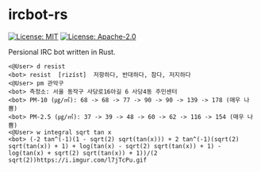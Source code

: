 # ircbot-rs

[![License: MIT](https://img.shields.io/badge/License-MIT-yellow.svg)](LICENSE-MIT)
[![License: Apache-2.0](https://img.shields.io/badge/License-Apache%202.0-blue.svg)](LICENSE-APACHE)

Persional IRC bot written in Rust.

```console
<@User> d resist
<bot> resist  [rizíst]  저항하다, 반대하다, 참다, 저지하다
<@User> pm 관악구
<bot> 측정소: 서울 동작구 사당로16아길 6 사당4동 주민센터
<bot> PM-10 (㎍/㎥): 68 -> 68 -> 77 -> 90 -> 90 -> 139 -> 178 (매우 나쁨)
<bot> PM-2.5 (㎍/㎥): 37 -> 39 -> 48 -> 60 -> 62 -> 116 -> 154 (매우 나쁨)
<@User> w integral sqrt tan x
<bot> (-2 tan^(-1)(1 - sqrt(2) sqrt(tan(x))) + 2 tan^(-1)(sqrt(2) sqrt(tan(x)) + 1) + log(tan(x) - sqrt(2) sqrt(tan(x)) + 1) - log(tan(x) + sqrt(2) sqrt(tan(x)) + 1))/(2 sqrt(2))https://i.imgur.com/l7jTcPu.gif
```
